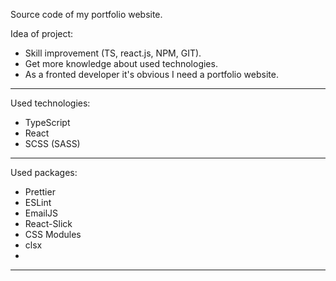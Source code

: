 Source code of my portfolio website.

Idea of project:

- Skill improvement (TS, react.js, NPM, GIT).
- Get more knowledge about used technologies.
- As a fronted developer it's obvious I need a portfolio website.

_________________________________________________________________

Used technologies:

- TypeScript
- React
- SCSS (SASS)

_________________________________________________________________

Used packages: 

- Prettier
- ESLint
- EmailJS
- React-Slick
- CSS Modules
- clsx
- 

_________________________________________________________________
